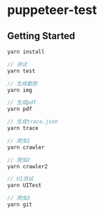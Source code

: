 # puppeteer-test

## Getting Started
```javascript
yarn install

// 测试
yarn test  

// 生成截图
yarn img

// 生成pdf
yarn pdf

// 生成trace.json
yarn trace

// 爬虫1
yarn crawler

// 爬虫2
yarn crawler2

// UI测试
yarn UITest

// 爬虫3
yarn git
```
